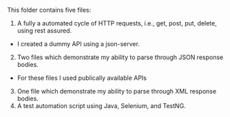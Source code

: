 This folder contains five files:
1. A fully a automated cycle of HTTP requests, i.e., get, post, put, delete, using rest assured.
  - I created a dummy API using a json-server.
2. Two files which demonstrate my ability to parse through JSON response bodies.
  - For these files I used publically available APIs
3. One file which demonstrate my ability to parse through XML response bodies.
4. A test automation script using Java, Selenium, and TestNG.
